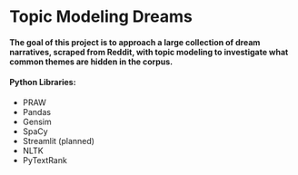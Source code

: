 # Topic Modeling Dreams


#### The goal of this project is to approach a large collection of dream narratives, scraped from Reddit, with topic modeling to investigate what common themes are hidden in the corpus.

#### Python Libraries:
* PRAW
* Pandas
* Gensim
* SpaCy
* Streamlit (planned)
* NLTK
* PyTextRank
